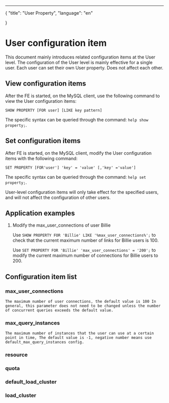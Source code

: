 ---
{
    "title": "User Property",
    "language": "en"

}

<!-- 
Licensed to the Apache Software Foundation (ASF) under one
or more contributor license agreements.  See the NOTICE file
distributed with this work for additional information
regarding copyright ownership.  The ASF licenses this file
to you under the Apache License, Version 2.0 (the
"License"); you may not use this file except in compliance
with the License.  You may obtain a copy of the License at

  http://www.apache.org/licenses/LICENSE-2.0

Unless required by applicable law or agreed to in writing,
software distributed under the License is distributed on an
"AS IS" BASIS, WITHOUT WARRANTIES OR CONDITIONS OF ANY
KIND, either express or implied.  See the License for the
specific language governing permissions and limitations
under the License.
-->

# User configuration item

This document mainly introduces related configuration items at the User level. The configuration of the User level is mainly effective for a single user. Each user can set their own User property. Does not affect each other.

## View configuration items

After the FE is started, on the MySQL client, use the following command to view the User configuration items:

`SHOW PROPERTY [FOR user] [LIKE key pattern]`

The specific syntax can be queried through the command: `help show property;`.

## Set configuration items

After FE is started, on the MySQL client, modify the User configuration items with the following command:

`SET PROPERTY [FOR'user'] 'key' = 'value' [,'key' ='value']`

The specific syntax can be queried through the command: `help set property;`.

User-level configuration items will only take effect for the specified users, and will not affect the configuration of other users.

## Application examples

1. Modify the max_user_connections of user Billie

    Use `SHOW PROPERTY FOR 'Billie' LIKE '%max_user_connections%';` to check that the current maximum number of links for Billie users is 100.

    Use `SET PROPERTY FOR 'Billie' 'max_user_connections' = '200';` to modify the current maximum number of connections for Billie users to 200.

## Configuration item list

### max_user_connections

    The maximum number of user connections, the default value is 100 In general, this parameter does not need to be changed unless the number of concurrent queries exceeds the default value.

### max_query_instances

    The maximum number of instances that the user can use at a certain point in time, The default value is -1, negative number means use default_max_query_instances config.

### resource

### quota

### default_load_cluster

### load_cluster
